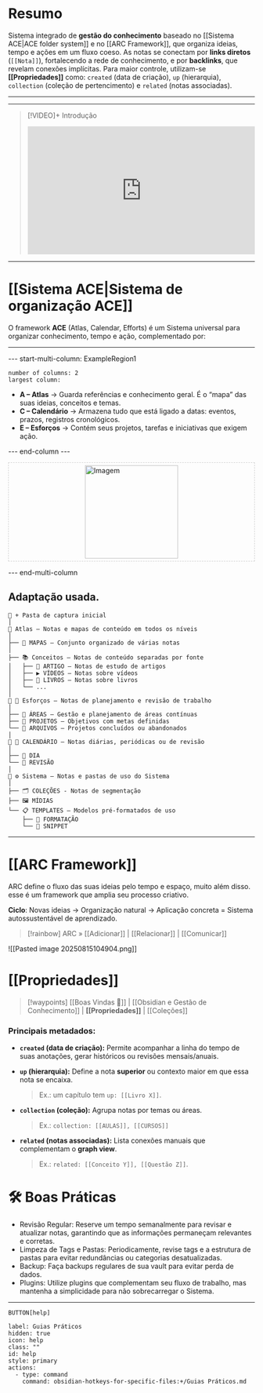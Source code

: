 
# Resumo 

Sistema integrado de **gestão do conhecimento** baseado no [[Sistema ACE|ACE folder system]] e no [[ARC Framework]], que organiza ideias, tempo e ações em um fluxo coeso. As notas se conectam por **links diretos** (`[[Nota]]`), fortalecendo a rede de conhecimento, e por **backlinks**, que revelam conexões implícitas. Para maior controle, utilizam-se **[[Propriedades]]** como: `created` (data de criação), `up` (hierarquia), `collection` (coleção de pertencimento) e `related` 
(notas associadas).


---


---
> [!VIDEO]+ Introdução
> <div style="padding:56.25% 0 0 0;position:relative;"><iframe src="https://drive.google.com/file/d/1QGSu6xrdlwJLBCjEV11XLTz9Vd8kI2Mn/preview" frameborder="0" allow="autoplay; fullscreen; picture-in-picture; clipboard-write; encrypted-media" style="position:absolute;top:0;left:0;width:100%;height:100%;" title="Ideaverse Pro Hangar"></iframe></div>




---


# [[Sistema ACE|Sistema de organização ACE]] 
O framework **ACE** (Atlas, Calendar, Efforts) é um Sistema universal para organizar conhecimento, tempo e ação, complementado por:





----


--- start-multi-column: ExampleRegion1  
```column-settings  
number of columns: 2  
largest column:  
```


- **A – Atlas** → Guarda referências e conhecimento geral. É o “mapa” das suas ideias, conceitos e temas.
- **C – Calendário** → Armazena tudo que está ligado a datas: eventos, prazos, registros cronológicos.
- **E – Esforços** → Contém seus projetos, tarefas e iniciativas que exigem ação.



--- end-column ---

<div style="position:relative; min-height:200px; border:1px dashed #ccc">
  <img src="Pasted image 20250816180551.png" alt="Imagem" width="190"
       style="position:absolute; top:50%; left:50%; transform:translate(-50%, -50%);">
</div>

--- end-multi-column
## Adaptação usada.

```
📂 + Pasta de captura inicial
│
📂 Atlas — Notas e mapas de conteúdo em todos os níveis
│
├── 🧭 MAPAS — Conjunto organizado de várias notas
│
├── 📚 Conceitos — Notas de conteúdo separadas por fonte
│   ├── 📄 ARTIGO — Notas de estudo de artigos
│   ├── ▶️ VÍDEOS — Notas sobre vídeos
│   ├── 📙 LIVROS — Notas sobre livros
│   └── ...
│
📂 🚀 Esforços — Notas de planejamento e revisão de trabalho
│
├── 📂 ÁREAS — Gestão e planejamento de áreas contínuas
├── 📂 PROJETOS — Objetivos com metas definidas
└── 📂 ARQUIVOS — Projetos concluídos ou abandonados
│
📂 📅 CALENDÁRIO — Notas diárias, periódicas ou de revisão
│
├── 📂 DIA
└── 📂 REVISÃO
│
📂 ⚙️ Sistema — Notas e pastas de uso do Sistema
│
├── 🗂️ COLEÇÕES - Notas de segmentação
├── 🖼️ MÍDIAS
└── 📋 TEMPLATES — Modelos pré-formatados de uso
    ├── 📂 FORMATAÇÃO
    └── 📂 SNIPPET

```
---

# [[ARC Framework]]
ARC define o fluxo das suas ideias pelo tempo e espaço, muito além disso. esse é um framework que amplia seu processo criativo.

**Ciclo**: Novas ideias → Organização natural → Aplicação concreta = Sistema autossustentável de aprendizado.

> [!rainbow] ARC » [[Adicionar]] | [[Relacionar]] | [[Comunicar]] 

![[Pasted image 20250815104904.png]]

# [[Propriedades]]

> [!waypoints] [[Boas Vindas 🎉]] | [[Obsidian e Gestão de Conhecimento]]  | **[[Propriedades]]**  | [[Coleções]]

### Principais metadados:

* **`created` (data de criação):**
  Permite acompanhar a linha do tempo de suas anotações, gerar históricos ou revisões mensais/anuais.

* **`up` (hierarquia):**
  Define a nota **superior** ou contexto maior em que essa nota se encaixa.

  > Ex.: um capítulo tem `up: [[Livro X]]`.

* **`collection` (coleção):**
  Agrupa notas por temas ou áreas.

  > Ex.: `collection: [[AULAS]], [[CURSOS]]`


* **`related` (notas associadas):**
  Lista conexões manuais que complementam o **graph view**.

  > Ex.: `related: [[Conceito Y]], [[Questão Z]]`.



# 🛠 Boas Práticas

- Revisão Regular: Reserve um tempo semanalmente para revisar e atualizar notas, garantindo que as informações permaneçam relevantes e corretas.
- Limpeza de Tags e Pastas: Periodicamente, revise tags e a estrutura de pastas para evitar redundâncias ou categorias desatualizadas.
- Backup: Faça backups regulares de sua vault para evitar perda de dados.
- Plugins: Utilize plugins que complementam seu fluxo de trabalho, mas mantenha a simplicidade para não sobrecarregar o Sistema.
---

 `BUTTON[help]`     

```meta-bind-button
label: Guias Práticos
hidden: true
icon: help
class: ""
id: help
style: primary
actions:
  - type: command
    command: obsidian-hotkeys-for-specific-files:+/Guias Práticos.md
```



